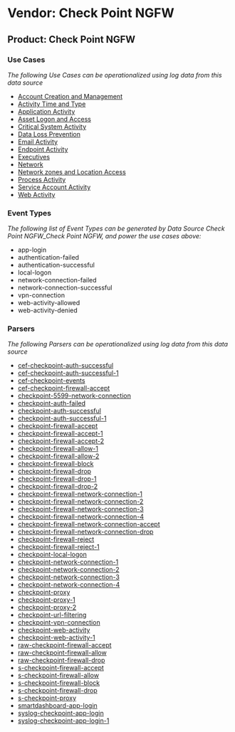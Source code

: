 Vendor: Check Point NGFW
========================
Product: Check Point NGFW
-------------------------

### Use Cases

_The following Use Cases can be operationalized using log data from this data source_

* [Account Creation and Management](usecase_account_creation_and_management.md)
* [Activity Time  and Type](usecase_activity_time__and_type.md)
* [Application Activity](usecase_application_activity.md)
* [Asset Logon and Access](usecase_asset_logon_and_access.md)
* [Critical System Activity](usecase_critical_system_activity.md)
* [Data Loss Prevention](usecase_data_loss_prevention.md)
* [Email Activity](usecase_email_activity.md)
* [Endpoint Activity](usecase_endpoint_activity.md)
* [Executives](usecase_executives.md)
* [Network](usecase_network.md)
* [Network zones and Location Access](usecase_network_zones_and_location_access.md)
* [Process Activity](usecase_process_activity.md)
* [Service Account Activity](usecase_service_account_activity.md)
* [Web Activity](usecase_web_activity.md)


### Event Types

_The following list of Event Types can be generated by Data Source Check Point NGFW_Check Point NGFW, and power the use cases above:_

- app-login
- authentication-failed
- authentication-successful
- local-logon
- network-connection-failed
- network-connection-successful
- vpn-connection
- web-activity-allowed
- web-activity-denied


### Parsers

_The following Parsers can be operationalized using log data from this data source_

* [cef-checkpoint-auth-successful](parserContent_cef-checkpoint-auth-successful.md)
* [cef-checkpoint-auth-successful-1](parserContent_cef-checkpoint-auth-successful-1.md)
* [cef-checkpoint-events](parserContent_cef-checkpoint-events.md)
* [cef-checkpoint-firewall-accept](parserContent_cef-checkpoint-firewall-accept.md)
* [checkpoint-5599-network-connection](parserContent_checkpoint-5599-network-connection.md)
* [checkpoint-auth-failed](parserContent_checkpoint-auth-failed.md)
* [checkpoint-auth-successful](parserContent_checkpoint-auth-successful.md)
* [checkpoint-auth-successful-1](parserContent_checkpoint-auth-successful-1.md)
* [checkpoint-firewall-accept](parserContent_checkpoint-firewall-accept.md)
* [checkpoint-firewall-accept-1](parserContent_checkpoint-firewall-accept-1.md)
* [checkpoint-firewall-accept-2](parserContent_checkpoint-firewall-accept-2.md)
* [checkpoint-firewall-allow-1](parserContent_checkpoint-firewall-allow-1.md)
* [checkpoint-firewall-allow-2](parserContent_checkpoint-firewall-allow-2.md)
* [checkpoint-firewall-block](parserContent_checkpoint-firewall-block.md)
* [checkpoint-firewall-drop](parserContent_checkpoint-firewall-drop.md)
* [checkpoint-firewall-drop-1](parserContent_checkpoint-firewall-drop-1.md)
* [checkpoint-firewall-drop-2](parserContent_checkpoint-firewall-drop-2.md)
* [checkpoint-firewall-network-connection-1](parserContent_checkpoint-firewall-network-connection-1.md)
* [checkpoint-firewall-network-connection-2](parserContent_checkpoint-firewall-network-connection-2.md)
* [checkpoint-firewall-network-connection-3](parserContent_checkpoint-firewall-network-connection-3.md)
* [checkpoint-firewall-network-connection-4](parserContent_checkpoint-firewall-network-connection-4.md)
* [checkpoint-firewall-network-connection-accept](parserContent_checkpoint-firewall-network-connection-accept.md)
* [checkpoint-firewall-network-connection-drop](parserContent_checkpoint-firewall-network-connection-drop.md)
* [checkpoint-firewall-reject](parserContent_checkpoint-firewall-reject.md)
* [checkpoint-firewall-reject-1](parserContent_checkpoint-firewall-reject-1.md)
* [checkpoint-local-logon](parserContent_checkpoint-local-logon.md)
* [checkpoint-network-connection-1](parserContent_checkpoint-network-connection-1.md)
* [checkpoint-network-connection-2](parserContent_checkpoint-network-connection-2.md)
* [checkpoint-network-connection-3](parserContent_checkpoint-network-connection-3.md)
* [checkpoint-network-connection-4](parserContent_checkpoint-network-connection-4.md)
* [checkpoint-proxy](parserContent_checkpoint-proxy.md)
* [checkpoint-proxy-1](parserContent_checkpoint-proxy-1.md)
* [checkpoint-proxy-2](parserContent_checkpoint-proxy-2.md)
* [checkpoint-url-filtering](parserContent_checkpoint-url-filtering.md)
* [checkpoint-vpn-connection](parserContent_checkpoint-vpn-connection.md)
* [checkpoint-web-activity](parserContent_checkpoint-web-activity.md)
* [checkpoint-web-activity-1](parserContent_checkpoint-web-activity-1.md)
* [raw-checkpoint-firewall-accept](parserContent_raw-checkpoint-firewall-accept.md)
* [raw-checkpoint-firewall-allow](parserContent_raw-checkpoint-firewall-allow.md)
* [raw-checkpoint-firewall-drop](parserContent_raw-checkpoint-firewall-drop.md)
* [s-checkpoint-firewall-accept](parserContent_s-checkpoint-firewall-accept.md)
* [s-checkpoint-firewall-allow](parserContent_s-checkpoint-firewall-allow.md)
* [s-checkpoint-firewall-block](parserContent_s-checkpoint-firewall-block.md)
* [s-checkpoint-firewall-drop](parserContent_s-checkpoint-firewall-drop.md)
* [s-checkpoint-proxy](parserContent_s-checkpoint-proxy.md)
* [smartdashboard-app-login](parserContent_smartdashboard-app-login.md)
* [syslog-checkpoint-app-login](parserContent_syslog-checkpoint-app-login.md)
* [syslog-checkpoint-app-login-1](parserContent_syslog-checkpoint-app-login-1.md)
